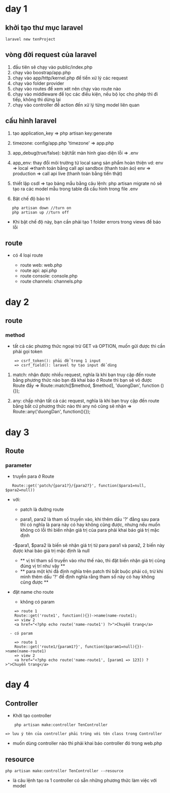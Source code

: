 # day 1

## khởi tạo thư mục laravel

```
laravel new tenProject
```

## vòng đời request của laravel

1. đầu tiên sẽ chạy vào public/index.php
2. chạy vào boostrap/app.php
3. chạy vào app/http/kernel.php để tiền xử lý các request
4. chạy vào folder provider
5. chạy vào routes để xem xét nên chạy vào route nào
6. chạy vào middleware để lọc các điều kiện, nếu bộ lọc cho phép thì đi tiếp, không thì dừng lại
7. chạy vào controller để action đến xử lý từng model liên quan

## cấu hình laravel

1. tạo application_key
   => php artisan key:generate

2. timezone: config/app.php 'timezone'
   => app.php

3. app_debug(true/false): bật/tắt màn hình giao diện lỗi
   => .env
4. app_env: thay đổi môi trường từ local sang sản phẩm hoàn thiện
   vd: env => local =>thanh toán bằng call api sandbox (thanh toán ảo)
   env => production => call api live (thanh toán bằng tiền thật)

5. thiết lập csdl
   => tạo bảng mẫu bằng câu lệnh: php artisan migrate
   nó sẽ tạo ra các model mẫu trong table đã cấu hình trong file .env

6. Bật chế độ bảo trì

```
   php artisan down //turn on
   php artisan up //turn off
```

-   Khi bật chế độ này, bạn cần phải tạo 1 folder errors trong views để báo lỗi

## route

-   có 4 loại route

    -   route web: web.php
    -   route api: api.php
    -   route console: console.php
    -   route channels: channels.php

# day 2

## route

### method

-   tất cả các phương thức ngoại trừ GET và OPTION, muốn gửi được thì cần phải gọi token

```
    => csrf_token(): phải để trong 1 input
    => csrf_field(): laravel tự tạo input để dùng
```

1. match: nhận được nhiều request, nghĩa là khi bạn truy cập đến route bằng phương thức nào bạn đã khai báo ở Route thì bạn sẽ vô được Route đấy
   => Route::match([$method, $method], 'duongDan', function (){});

2. any: chấp nhận tất cả các request, nghĩa là khi bạn truy cập đến route bằng bất cứ phương thức nào thì any nó cũng sẽ nhận
   => Route::any('duongDan', function(){});

# day 3

## Route

### parameter

-   truyền para ở Route

```
   Route::get('patch/{para1?}/{para2?}', function($para1=null, $para2=null))
```

-   với:

    -   patch là đường route

    -   para1, para2 là tham số truyền vào, khi thêm dấu '?' đằng sau para thì có nghĩa là para này có hay không cũng được, nhưng nếu muốn không có lỗi thì biến nhận giá trị của para phải khai báo giá trị mặc định

    -$para1, $para2 là biến sẽ nhận giá trị từ para para1 và para2, 2 biến này được khai báo giá trị mặc định là null

    -   ** vị trí tham số truyền vào như thế nào, thì đặt biến nhận giá trị cũng đúng vị trí như vậy **
    -   ** para một khi đã định nghĩa trên patch thì bắt buộc phải có, trừ khi mình thêm dấu '?' để định nghĩa rằng tham số này có hay không cũng được **

-   đặt name cho route

    -   không có param

```
    => route 1
    Route::get('route1', function(){})->name(name-route1);
    => view 2
    <a href="<?php echo route('name-route1') ?>">Chuyển trang</a>
```

      - có param

```
    => route 1
    Route::get('route1/{param1?}', function($param1=null){})->name(name-route1)
    => view 2
    <a href="<?php echo route('name-route1', [param1 => 123]) ?>">Chuyển trang</a>
```

# day 4

## Controller

-   Khởi tạo controller

```
    php artisan make:controller TenController
```

    => lưu ý tên của controller phải trùng với tên class trong Controller

-   muốn dùng controller nào thì phải khai báo controller đó trong web.php

## resource

```
php artisan make:controller TenController --resource
```

-   là câu lệnh tạo ra 1 controller có sẵn những phương thức làm việc với model
